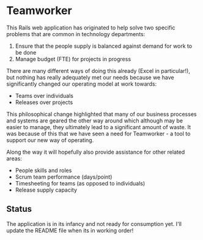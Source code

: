 Teamworker
==========

This Rails web application has originated to help solve two specific problems that are common in technology departments:

1. Ensure that the people supply is balanced against demand for work to be done
2. Manage budget (FTE) for projects in progress

There are many different ways of doing this already (Excel in particular!), but nothing has really adequately met our needs because we have significantly changed our operating model at work towards:

* Teams over individuals
* Releases over projects

This philosophical change highlighted that many of our business processes and systems are geared the other way around which although may be easier to manage, they ultimately lead to a significant amount of waste.  It was because of this that we have seen a need for Teamworker - a tool to support our new way of operating.

Along the way it will hopefully also provide assistance for other related areas:

* People skills and roles
* Scrum team performance (days/point)
* Timesheeting for teams (as opposed to individuals)
* Release supply capacity

Status
------

The application is in its infancy and not ready for consumption yet.  I'll update the README file when its in working order!